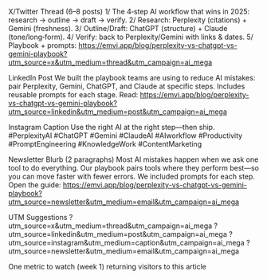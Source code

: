 X/Twitter Thread (6–8 posts)
1/ The 4‑step AI workflow that wins in 2025: research → outline → draft → verify.
2/ Research: Perplexity (citations) + Gemini (freshness).
3/ Outline/Draft: ChatGPT (structure) + Claude (tone/long‑form).
4/ Verify: back to Perplexity/Gemini with links & dates.
5/ Playbook + prompts: https://emvi.app/blog/perplexity-vs-chatgpt-vs-gemini-playbook?utm_source=x&utm_medium=thread&utm_campaign=ai_mega

LinkedIn Post
We built the playbook teams are using to reduce AI mistakes: pair Perplexity, Gemini, ChatGPT, and Claude at specific steps. Includes reusable prompts for each stage.
Read: https://emvi.app/blog/perplexity-vs-chatgpt-vs-gemini-playbook?utm_source=linkedin&utm_medium=post&utm_campaign=ai_mega

Instagram Caption
Use the right AI at the right step—then ship.
#PerplexityAI #ChatGPT #Gemini #ClaudeAI #AIworkflow #Productivity #PromptEngineering #KnowledgeWork #ContentMarketing

Newsletter Blurb (2 paragraphs)
Most AI mistakes happen when we ask one tool to do everything. Our playbook pairs tools where they perform best—so you can move faster with fewer errors. We included prompts for each step.
Open the guide: https://emvi.app/blog/perplexity-vs-chatgpt-vs-gemini-playbook?utm_source=newsletter&utm_medium=email&utm_campaign=ai_mega

UTM Suggestions
?utm_source=x&utm_medium=thread&utm_campaign=ai_mega
?utm_source=linkedin&utm_medium=post&utm_campaign=ai_mega
?utm_source=instagram&utm_medium=caption&utm_campaign=ai_mega
?utm_source=newsletter&utm_medium=email&utm_campaign=ai_mega

One metric to watch (week 1)
returning visitors to this article